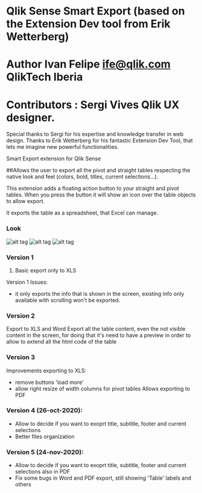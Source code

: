 # Qlik Sense Smart Export (based on the Extension Dev tool from Erik Wetterberg)
# Author Ivan Felipe ife@qlik.com QlikTech Iberia
# Contributors : Sergi Vives Qlik UX designer.
Special thanks to Sergi for his expertise and knowledge transfer in web design.
Thanks to Erik Wetterberg for his fantastic Extension Dev Tool, that lets me imagine new powerful functionalities.

Smart Export extension for Qlik Sense

##Allows the user to export all the pivot and straight tables respecting the native look and feel (colors, bold, titles, current selections...).

This extension adds a floating action button to your straight and pivot tables.
When you press the button it will show an icon over the table objects to allow export.

It exports the table as a spreadsheet, that Excel can manage.

### Look
![alt tag](https://github.com/iviasensio/Guides/blob/master/SmartExport/SmartExport1.gif)
![alt tag](https://github.com/iviasensio/Guides/blob/master/SmartExport/SmartExport2.gif)
![alt tag](https://github.com/iviasensio/Guides/blob/master/SmartExport/SmartExport3.gif)

### Version 1

1. Basic export only to XLS

Version 1 Issues:
- it only exports the info that is shown in the screen, existing info only available with scrolling won't be exported.


### Version 2
Export to XLS and Word
Export all the table content, even the not visible content in the screen,
for doing that it's need to have a preview in order to allow to extend all the html code of the table


### Version 3
Improvements exporting to XLS:
- remove buttons 'load more'
- allow right resize of width columns for pivot tables
Allows exporting to PDF


### Version 4 (26-oct-2020):
- Allow to decide if you want to exoprt title, subtitle, footer and current selections
- Better files organization

### Version 5 (24-nov-2020):
- Allow to decide if you want to exoprt title, subtitle, footer and current selections also in PDF
- Fix some bugs in Word and PDF export, still showing 'Table' labels and others
